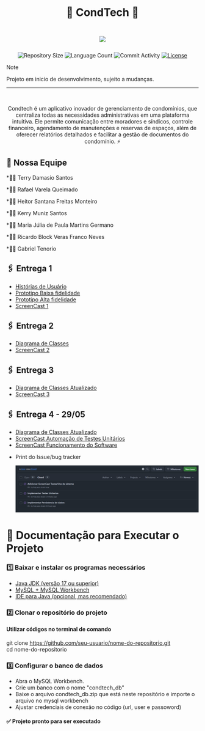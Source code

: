 <div align="center">
    <h1>
        <b font-size: 20px;>🚀 CondTech 🏢</b>
        </br>
        </br>
        <img src="https://skillicons.dev/icons?i=java,git,github" />
    </h1>
</div>


<p align="center">
  <img
    src="https://img.shields.io/github/repo-size/MariaJuliaGermano/projetos-3-sistema-de-condominio-4"
    alt="Repository Size"
  />
  <img
    src="https://img.shields.io/github/languages/count/MariaJuliaGermano/projetos-3-sistema-de-condominio-4"
    alt="Language Count"
  />
  <img
    src="https://img.shields.io/github/commit-activity/t/MariaJuliaGermano/projetos-3-sistema-de-condominio-4"
    alt="Commit Activity"
  />
  <a href="LICENSE"
    ><img
      src="https://img.shields.io/github/license/MariaJuliaGermano/projetos-3-sistema-de-condominio-4"
      alt="License"
  /></a>
</p>

> [!NOTE]
> Projeto em inicio de desenvolvimento, sujeito a mudanças.

---

</br>
<p align="center">
    Condtech é um aplicativo inovador de gerenciamento de condomínios, que centraliza todas as necessidades administrativas em uma plataforma intuitiva. Ele permite comunicação entre moradores e síndicos, controle financeiro, agendamento de manutenções e reservas de espaços, além de oferecer relatórios detalhados e facilitar a gestão de documentos do condomínio. ⚡
</p>

## 💪 Nossa Equipe

*👨‍💼 Terry Damasio Santos

*👨‍💻 Rafael Varela Queimado

*👨‍💻 Heitor Santana Freitas Monteiro

*👨‍💻 Kerry Muniz Santos

*👩‍💻 ⁠Maria Júlia de Paula Martins Germano

*👨‍💻 Ricardo Block Veras Franco Neves

*👨‍💻 Gabriel Tenorio

## 🖇️ Entrega 1

<ul>

  <li>
    <a  href="https://www.figma.com/design/aR759HYL8jvVgrsIkYoMP9/Modelo-3C's-CONDTECH?node-id=0-1&t=91KOL9RdbFD0NUyN-1"
      >Histórias de Usuário</a
    >
  </li>

  <li>
    <a  href="https://www.figma.com/design/MQ7tfXz8hMkbnDqvilS433/Untitled?node-id=0-1&t=EY4T2Vp3YjMKr2Vf-1"
      >Prototipo Baixa fidelidade</a
    >
  </li>

  <li>
    <a  href="https://www.figma.com/design/uqvQwAdAEfrFJGFzbhrwY7/Protótipo-Alta-fidelidade?node-id=0-1&p=f&t=FkXipyaQfHtclcc5-0"
      >Prototipo Alta fidelidade</a
    >
  </li>

  <li>
    <a  href="https://youtu.be/hQs_UOytmYM"
      >ScreenCast 1</a
    >
  </li>

</ul>

## 🖇️ Entrega 2

<ul>

  <li>
    <a  href="https://lucid.app/lucidchart/9c625870-c04a-4fed-9088-061c8881d635/edit?viewport_loc=-773%2C-58%2C3631%2C1681%2C0_0&invitationId=inv_02c7b44c-c23f-4ced-99e4-f91deefe201e" 
        >Diagrama de Classes</a
    >
  </li>

  <li>
    <a  href="https://youtu.be/9lmaGdYEhw4"
      >ScreenCast 2</a
    >
  </li>
  
</ul>

## 🖇️ Entrega 3

<ul>

  <li>
    <a  href="https://lucid.app/lucidchart/9c625870-c04a-4fed-9088-061c8881d635/edit?viewport_loc=-773%2C-58%2C3631%2C1681%2C0_0&invitationId=inv_02c7b44c-c23f-4ced-99e4-f91deefe201e" 
        >Diagrama de Classes Atualizado</a
    >
  </li>
 
  <li>
    <a  href="https://youtu.be/NpKR00xoo7Y"
      >ScreenCast 3</a
    >
  </li>
</ul>

## 🖇️ Entrega 4 - 29/05

<ul>

  <li>
    <a  href="https://lucid.app/lucidchart/9c625870-c04a-4fed-9088-061c8881d635/edit?viewport_loc=-85%2C-279%2C3631%2C1681%2C0_0&invitationId=inv_02c7b44c-c23f-4ced-99e4-f91deefe201e" 
        >Diagrama de Classes Atualizado</a
    >
  </li>

  <li>
    <a  href="https://youtu.be/0yYABjT2GVM"
      >ScreenCast Automação de Testes Unitários</a
    >
  </li>

  <li>
    <a  href="https://youtu.be/AMB6TKv1E14"
      >ScreenCast Funcionamento do Software</a
    >
  </li>
  
  <li>
    <p>Print do Issue/bug tracker</p>
  </li>

  ![IssueTracker](assets/img/IssueTracker.png)
  
</ul>

# 🚀 Documentação para Executar o Projeto
### 1️⃣ Baixar e instalar os programas necessários

<ul>

  <li>
    <a  href="https://www.oracle.com/java/technologies/javase-downloads.html" 
        >Java JDK (versão 17 ou superior)</a
    >
  </li>

  <li>
    <a  href="https://dev.mysql.com/downloads/"
      >MySQL + MySQL Workbench</a
    >
  </li>

  <li>
    <a  href="https://www.eclipse.org/"
      >IDE para Java (opcional, mas recomendado)
</a
    >
  </li>

</ul>

### 2️⃣ Clonar o repositório do projeto 

#### Utilizar códigos no terminal de comando
git clone https://github.com/seu-usuario/nome-do-repositorio.git
<br>cd nome-do-repositorio

### 3️⃣ Configurar o banco de dados

<ul>

  <li>
    Abra o MySQL Workbench.
  </li>

  <li>
    Crie um banco com o nome "condtech_db"
  </li>

  <li>
    Baixe o arquivo condtech_db.zip que está neste repositório e importe o arquivo no mysql workbench 
  </li>
  
  <li>
    Ajustar credenciais de conexão no código (url, user e passoword)
  </li>
</ul>

#### ✅ Projeto pronto para ser executado 



